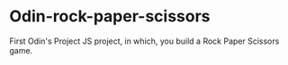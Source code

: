 # Odin-rock-paper-scissors
First Odin's Project JS project, in which, you build a Rock Paper Scissors game.
